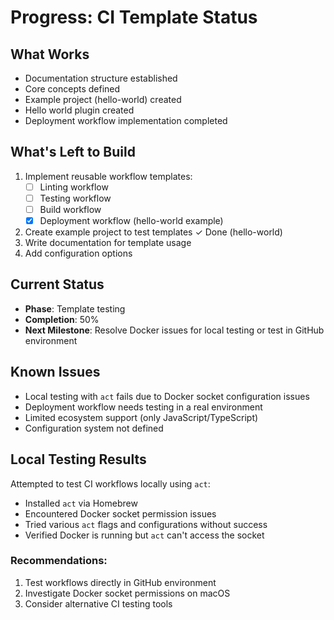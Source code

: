 # Progress: CI Template Status

## What Works
- Documentation structure established
- Core concepts defined
- Example project (hello-world) created
- Hello world plugin created
- Deployment workflow implementation completed

## What's Left to Build
1. Implement reusable workflow templates:
   - [ ] Linting workflow
   - [ ] Testing workflow
   - [ ] Build workflow
   - [x] Deployment workflow (hello-world example)
2. Create example project to test templates ✓ Done (hello-world)
3. Write documentation for template usage
4. Add configuration options

## Current Status
- **Phase**: Template testing
- **Completion**: 50%
- **Next Milestone**: Resolve Docker issues for local testing or test in GitHub environment

## Known Issues
- Local testing with `act` fails due to Docker socket configuration issues
- Deployment workflow needs testing in a real environment
- Limited ecosystem support (only JavaScript/TypeScript)
- Configuration system not defined

## Local Testing Results
Attempted to test CI workflows locally using `act`:
- Installed `act` via Homebrew
- Encountered Docker socket permission issues
- Tried various `act` flags and configurations without success
- Verified Docker is running but `act` can't access the socket

### Recommendations:
1. Test workflows directly in GitHub environment
2. Investigate Docker socket permissions on macOS
3. Consider alternative CI testing tools